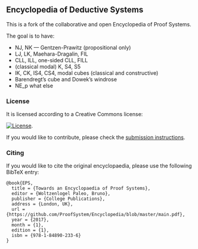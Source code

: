 ## Encyclopedia of Deductive Systems

This is a fork of the collaborative and open Encyclopedia of Proof Systems.

The goal is to have:

* NJ, NK — Gentzen-Prawitz (propositional only)
* LJ, LK, Maehara-Dragalin, FIL
* CLL, ILL, one-sided CLL, FILL
* (classical modal) K, S4, S5
* IK, CK, IS4, CS4, modal cubes (classical and constructive)
* Barendregt’s cube and Dowek’s windrose 
* NE_p  what else

  
### License

It is licensed according to a Creative Commons license: 

[![License](http://i.creativecommons.org/l/by-nc-sa/3.0/88x31.png)](http://creativecommons.org/licenses/by-nc-sa/3.0/deed.en_US).


If you would like to contribute, please check the [submission instructions](http://proofsystem.github.io/Encyclopedia/).

### Citing

If you would like to cite the original encyclopaedia, please use the following BibTeX entry:

    @book{EPS,
      title = {Towards an Encyclopaedia of Proof Systems},   
      editor = {Woltzenlogel Paleo, Bruno}, 
      publisher = {College Publications}, 
      address = {London, UK},
      url = {https://github.com/ProofSystem/Encyclopedia/blob/master/main.pdf},
      year = {2017},
      month = {1},
      edition = {1},
      isbn = {978-1-84890-233-6}
    }


    
